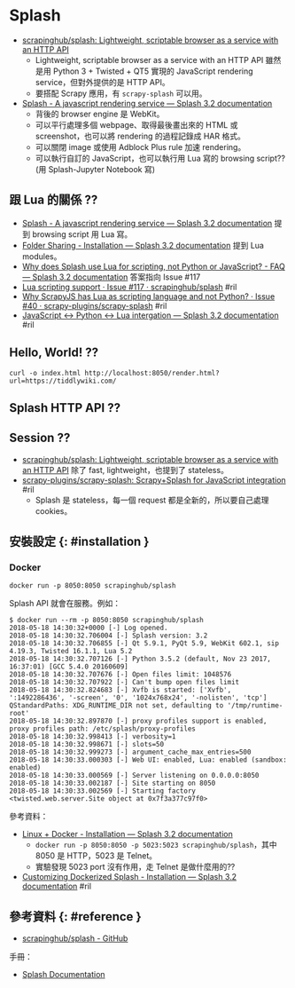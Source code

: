 # Splash

  - [scrapinghub/splash: Lightweight, scriptable browser as a service with an HTTP API](https://github.com/scrapinghub/splash)
      - Lightweight, scriptable browser as a service with an HTTP API 雖然是用 Python 3 + Twisted + QT5 實現的 JavaScript rendering service，但對外提供的是 HTTP API。
      - 要搭配 Scrapy 應用，有 `scrapy-splash` 可以用。
  - [Splash \- A javascript rendering service — Splash 3\.2 documentation](https://splash.readthedocs.io/en/stable/)
      - 背後的 browser engine 是 WebKit。
      - 可以平行處理多個 webpage、取得最後畫出來的 HTML 或 screenshot，也可以將 rendering 的過程記錄成 HAR 格式。
      - 可以關閉 image 或使用 Adblock Plus rule 加速 rendering。
      - 可以執行自訂的 JavaScript，也可以執行用 Lua 寫的 browsing script?? (用 Splash-Jupyter Notebook 寫)

## 跟 Lua 的關係 ??

  - [Splash \- A javascript rendering service — Splash 3\.2 documentation](https://splash.readthedocs.io/en/stable/) 提到 browsing script 用 Lua 寫。
  - [Folder Sharing - Installation — Splash 3\.2 documentation](http://splash.readthedocs.io/en/stable/install.html#folders-sharing) 提到 Lua modules。
  - [Why does Splash use Lua for scripting, not Python or JavaScript? - FAQ — Splash 3\.2 documentation](http://splash.readthedocs.io/en/stable/faq.html#why-does-splash-use-lua-for-scripting-not-python-or-javascript) 答案指向 Issue #117
  - [Lua scripting support · Issue \#117 · scrapinghub/splash](https://github.com/scrapinghub/splash/issues/117) #ril
  - [Why ScrapyJS has Lua as scripting language and not Python? · Issue \#40 · scrapy\-plugins/scrapy\-splash](https://github.com/scrapy-plugins/scrapy-splash/issues/40) #ril
  - [JavaScript <\-> Python <\-> Lua intergation — Splash 3\.2 documentation](http://splash.readthedocs.io/en/stable/internals/js-python-lua.html) #ril

## Hello, World! ??

```
curl -o index.html http://localhost:8050/render.html?url=https://tiddlywiki.com/
```

## Splash HTTP API ??

## Session ??

  - [scrapinghub/splash: Lightweight, scriptable browser as a service with an HTTP API](https://github.com/scrapinghub/splash) 除了 fast, lightweight，也提到了 stateless。
  - [scrapy\-plugins/scrapy\-splash: Scrapy\+Splash for JavaScript integration](https://github.com/scrapy-plugins/scrapy-splash#session-handling) #ril
      - Splash 是 stateless，每一個 request 都是全新的，所以要自己處理 cookies。

## 安裝設定 {: #installation }

### Docker

```
docker run -p 8050:8050 scrapinghub/splash
```

Splash API 就會在服務。例如：

```
$ docker run --rm -p 8050:8050 scrapinghub/splash
2018-05-18 14:30:32+0000 [-] Log opened.
2018-05-18 14:30:32.706004 [-] Splash version: 3.2
2018-05-18 14:30:32.706855 [-] Qt 5.9.1, PyQt 5.9, WebKit 602.1, sip 4.19.3, Twisted 16.1.1, Lua 5.2
2018-05-18 14:30:32.707126 [-] Python 3.5.2 (default, Nov 23 2017, 16:37:01) [GCC 5.4.0 20160609]
2018-05-18 14:30:32.707676 [-] Open files limit: 1048576
2018-05-18 14:30:32.707922 [-] Can't bump open files limit
2018-05-18 14:30:32.824683 [-] Xvfb is started: ['Xvfb', ':1492286436', '-screen', '0', '1024x768x24', '-nolisten', 'tcp']
QStandardPaths: XDG_RUNTIME_DIR not set, defaulting to '/tmp/runtime-root'
2018-05-18 14:30:32.897870 [-] proxy profiles support is enabled, proxy profiles path: /etc/splash/proxy-profiles
2018-05-18 14:30:32.998413 [-] verbosity=1
2018-05-18 14:30:32.998671 [-] slots=50
2018-05-18 14:30:32.999273 [-] argument_cache_max_entries=500
2018-05-18 14:30:33.000303 [-] Web UI: enabled, Lua: enabled (sandbox: enabled)
2018-05-18 14:30:33.000569 [-] Server listening on 0.0.0.0:8050
2018-05-18 14:30:33.002187 [-] Site starting on 8050
2018-05-18 14:30:33.002569 [-] Starting factory <twisted.web.server.Site object at 0x7f3a377c97f0>
```

參考資料：

  - [Linux + Docker - Installation — Splash 3\.2 documentation](http://splash.readthedocs.io/en/stable/install.html#linux-docker)
      - `docker run -p 8050:8050 -p 5023:5023 scrapinghub/splash`，其中 8050 是 HTTP，5023 是 Telnet。
      - 實驗發現 5023 port 沒有作用，走 Telnet 是做什麼用的??
  - [Customizing Dockerized Splash - Installation — Splash 3\.2 documentation](http://splash.readthedocs.io/en/stable/install.html#customizing-dockerized-splash) #ril

## 參考資料 {: #reference }

  - [scrapinghub/splash - GitHub](https://github.com/scrapinghub/splash)

手冊：

  - [Splash Documentation](https://splash.readthedocs.io/)

